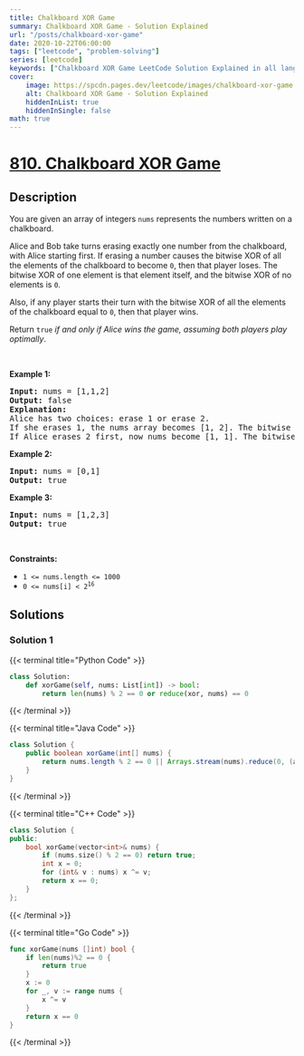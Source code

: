 ```yaml
---
title: Chalkboard XOR Game
summary: Chalkboard XOR Game - Solution Explained
url: "/posts/chalkboard-xor-game"
date: 2020-10-22T06:00:00
tags: ["leetcode", "problem-solving"]
series: [leetcode]
keywords: ["Chalkboard XOR Game LeetCode Solution Explained in all languages", "810", "leetcode question 810", "Chalkboard XOR Game", "LeetCode", "leetcode solution in Python3 C++ Java Go PHP Ruby Swift TypeScript Rust C# JavaScript C", "GeeksforGeeks", "InterviewBit", "Coding Ninjas", "HackerRank", "HackerEarth", "CodeChef", "TopCoder", "AlgoExpert", "freeCodeCamp", "Codeforces", "GitHub", "AtCoder", "Samir Paul"]
cover:
    image: https://spcdn.pages.dev/leetcode/images/chalkboard-xor-game.webp
    alt: Chalkboard XOR Game - Solution Explained
    hiddenInList: true
    hiddenInSingle: false
math: true
---
```



# [810. Chalkboard XOR Game](https://leetcode.com/problems/chalkboard-xor-game)


## Description

<p>You are given an array of integers <code>nums</code> represents the numbers written on a chalkboard.</p>

<p>Alice and Bob take turns erasing exactly one number from the chalkboard, with Alice starting first. If erasing a number causes the bitwise XOR of all the elements of the chalkboard to become <code>0</code>, then that player loses. The bitwise XOR of one element is that element itself, and the bitwise XOR of no elements is <code>0</code>.</p>

<p>Also, if any player starts their turn with the bitwise XOR of all the elements of the chalkboard equal to <code>0</code>, then that player wins.</p>

<p>Return <code>true</code> <em>if and only if Alice wins the game, assuming both players play optimally</em>.</p>

<p>&nbsp;</p>
<p><strong class="example">Example 1:</strong></p>

<pre>
<strong>Input:</strong> nums = [1,1,2]
<strong>Output:</strong> false
<strong>Explanation:</strong> 
Alice has two choices: erase 1 or erase 2. 
If she erases 1, the nums array becomes [1, 2]. The bitwise XOR of all the elements of the chalkboard is 1 XOR 2 = 3. Now Bob can remove any element he wants, because Alice will be the one to erase the last element and she will lose. 
If Alice erases 2 first, now nums become [1, 1]. The bitwise XOR of all the elements of the chalkboard is 1 XOR 1 = 0. Alice will lose.
</pre>

<p><strong class="example">Example 2:</strong></p>

<pre>
<strong>Input:</strong> nums = [0,1]
<strong>Output:</strong> true
</pre>

<p><strong class="example">Example 3:</strong></p>

<pre>
<strong>Input:</strong> nums = [1,2,3]
<strong>Output:</strong> true
</pre>

<p>&nbsp;</p>
<p><strong>Constraints:</strong></p>

<ul>
	<li><code>1 &lt;= nums.length &lt;= 1000</code></li>
	<li><code>0 &lt;= nums[i] &lt; 2<sup>16</sup></code></li>
</ul>

## Solutions

### Solution 1

<!-- tabs:start -->

{{< terminal title="Python Code" >}}
```python
class Solution:
    def xorGame(self, nums: List[int]) -> bool:
        return len(nums) % 2 == 0 or reduce(xor, nums) == 0
```
{{< /terminal >}}

{{< terminal title="Java Code" >}}
```java
class Solution {
    public boolean xorGame(int[] nums) {
        return nums.length % 2 == 0 || Arrays.stream(nums).reduce(0, (a, b) -> a ^ b) == 0;
    }
}
```
{{< /terminal >}}

{{< terminal title="C++ Code" >}}
```cpp
class Solution {
public:
    bool xorGame(vector<int>& nums) {
        if (nums.size() % 2 == 0) return true;
        int x = 0;
        for (int& v : nums) x ^= v;
        return x == 0;
    }
};
```
{{< /terminal >}}

{{< terminal title="Go Code" >}}
```go
func xorGame(nums []int) bool {
	if len(nums)%2 == 0 {
		return true
	}
	x := 0
	for _, v := range nums {
		x ^= v
	}
	return x == 0
}
```
{{< /terminal >}}

<!-- tabs:end -->

<!-- end -->
